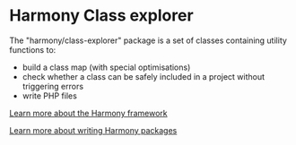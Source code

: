Harmony Class explorer
======================

The "harmony/class-explorer" package is a set of classes containing utility functions to:

- build a class map (with special optimisations)
- check whether a class can be safely included in a project without triggering errors
- write PHP files

[Learn more about the Harmony framework](http://mouf-php.com)

[Learn more about writing Harmony packages](http://mouf-php.com/packages/mouf/mouf/doc/create_mouf_package.md)
